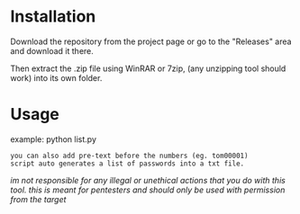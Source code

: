 # Installation
Download the repository from the project page or go to the "Releases" area and download it there.

Then extract the .zip file using WinRAR or 7zip, (any unzipping tool should work) into
its own folder. 

# Usage

example: python list.py

    you can also add pre-text before the numbers (eg. tom00001)
    script auto generates a list of passwords into a txt file. 

*im not responsible for any illegal or unethical actions
that you do with this tool. this is meant for pentesters
and should only be used with permission from the target*